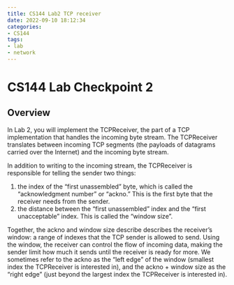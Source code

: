 ```yaml
---
title: CS144 Lab2 TCP receiver
date: 2022-09-10 18:12:34
categories:
- CS144
tags:
- lab
- network
---
```


# CS144 Lab Checkpoint 2

##  Overview 

In Lab 2, you will implement the TCPReceiver, the part of a TCP implementation that handles the incoming byte stream. The TCPReceiver translates between incoming TCP segments (the payloads of datagrams carried over the Internet) and the incoming byte stream. 

In addition to writing to the incoming stream, the TCPReceiver is responsible for telling the sender two things: 

1. the index of the “first unassembled” byte, which is called the “acknowledgment number” or “ackno.” This is the first byte that the receiver needs from the sender. 
2. the distance between the “first unassembled” index and the “first unacceptable” index. This is called the “window size”.  

Together, the ackno and window size describe describes the receiver’s window: a range of indexes that the TCP sender is allowed to send. Using the window, the receiver can control the flow of incoming data, making the sender limit how much it sends until the receiver is ready for more. We sometimes refer to the ackno as the “left edge” of the window (smallest index the TCPReceiver is interested in), and the ackno + window size as the “right edge” (just beyond the largest index the TCPReceiver is interested in). 